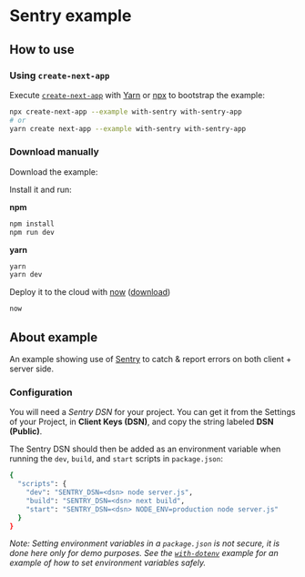 # Sentry example

## How to use

### Using `create-next-app`

Execute [`create-next-app`](https://github.com/zeit/next.js/tree/canary/packages/create-next-app) with [Yarn](https://yarnpkg.com/lang/en/docs/cli/create/) or [npx](https://github.com/zkat/npx#readme) to bootstrap the example:

```bash
npx create-next-app --example with-sentry with-sentry-app
# or
yarn create next-app --example with-sentry with-sentry-app
```

### Download manually

Download the example:

Install it and run:

**npm**

```bash
npm install
npm run dev
```

**yarn**

```bash
yarn
yarn dev
```

Deploy it to the cloud with [now](https://zeit.co/now) ([download](https://zeit.co/download))

```bash
now
```

## About example

An example showing use of [Sentry](https://sentry.io) to catch & report errors on both client + server side.

### Configuration

You will need a _Sentry DSN_ for your project. You can get it from the Settings of your Project, in **Client Keys (DSN)**, and copy the string labeled **DSN (Public)**.

The Sentry DSN should then be added as an environment variable when running the `dev`, `build`, and `start` scripts in `package.json`:

```bash
{
  "scripts": {
    "dev": "SENTRY_DSN=<dsn> node server.js",
    "build": "SENTRY_DSN=<dsn> next build",
    "start": "SENTRY_DSN=<dsn> NODE_ENV=production node server.js"
  }
}
```

_Note: Setting environment variables in a `package.json` is not secure, it is done here only for demo purposes. See the [`with-dotenv`](../with-dotenv) example for an example of how to set environment variables safely._
